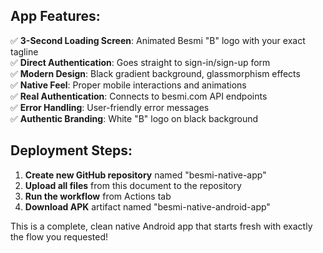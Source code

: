 ## App Features:
✅ **3-Second Loading Screen**: Animated Besmi "B" logo with your exact tagline  
✅ **Direct Authentication**: Goes straight to sign-in/sign-up form  
✅ **Modern Design**: Black gradient background, glassmorphism effects  
✅ **Native Feel**: Proper mobile interactions and animations  
✅ **Real Authentication**: Connects to besmi.com API endpoints  
✅ **Error Handling**: User-friendly error messages  
✅ **Authentic Branding**: White "B" logo on black background  

## Deployment Steps:

1. **Create new GitHub repository** named "besmi-native-app"
2. **Upload all files** from this document to the repository
3. **Run the workflow** from Actions tab
4. **Download APK** artifact named "besmi-native-android-app"

This is a complete, clean native Android app that starts fresh with exactly the flow you requested!
